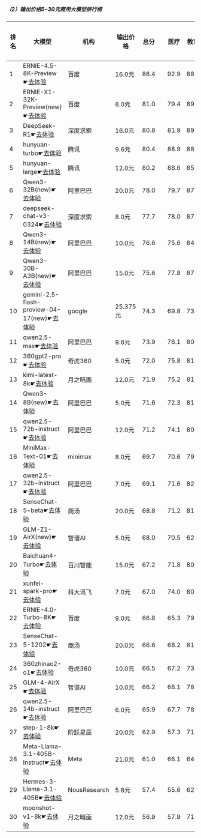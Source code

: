 ##### （2）输出价格5~30元商用大模型排行榜
|排名|大模型|机构|输出价格|总分| |医疗|教育|金融|法律|行政公务|心理健康|推理与数学计算|语言与指令遵从|
|---|-----|---|-------|---|-|----|---|---|---|------|-------|-----------|------------|
|1|ERNIE-4.5-8K-Preview☛[去体验](https://easyllm.site/static/modelcompare.html?type=proprietary)|百度|16.0元|86.4| |        92.9|88.8|85.2|90.6|        87.0|75.2|        83.4|88.4|
|2|ERNIE-X1-32K-Preview(new)☛[去体验](https://easyllm.site/static/modelcompare.html?type=proprietary)|百度|8.0元|81.0| |        79.4|89.2|80.2|77.8|        80.0|66.7|        88.8|85.7|
|3|DeepSeek-R1☛[去体验](https://easyllm.site/static/modelcompare.html?type=open-source)|深度求索|16.0元|80.8| |        81.9|89.2|82.9|73.8|        83.0|61.5|        89.2|84.8|
|4|hunyuan-turbo☛[去体验](https://easyllm.site/static/modelcompare.html?type=proprietary)|腾讯|9.6元|80.4| |        88.9|88.1|84.8|75.0|        71.7|71.8|        80.3|82.3|
|5|hunyuan-large☛[去体验](https://easyllm.site/static/modelcompare.html?type=open-source)|腾讯|12.0元|80.2| |        88.6|85.5|84.6|82.4|        70.4|73.2|        76.8|80.1|
|6|Qwen3-32B(new)☛[去体验](https://easyllm.site/static/modelcompare.html?type=open-source)|阿里巴巴|20.0元|78.0| |        79.7|87.6|80.9|64.5|        73.3|68.3|        85.2|84.1|
|7|deepseek-chat-v3-0324☛[去体验](https://easyllm.site/static/modelcompare.html?type=open-source)|深度求索|8.0元|77.7| |        78.0|87.0|76.1|61.7|        81.2|64.6|        87.6|85.4|
|8|Qwen3-14B(new)☛[去体验](https://easyllm.site/static/modelcompare.html?type=open-source)|阿里巴巴|10.0元|76.6| |        75.6|84.4|79.6|62.2|        73.3|63.4|        86.7|87.4|
|9|Qwen3-30B-A3B(new)☛[去体验](https://easyllm.site/static/modelcompare.html?type=open-source)|阿里巴巴|15.0元|75.6| |        77.8|87.4|78.6|51.1|        66.7|68.3|        86.6|88.1|
|10|gemini-2.5-flash-preview-04-17(new)☛[去体验](https://easyllm.site/static/modelcompare.html?type=proprietary)|google|25.375元|74.3| |        69.8|73.2|71.5|62.2|        76.7|65.0|        91.3|85.0|
|11|qwen2.5-max☛[去体验](https://easyllm.site/static/modelcompare.html?type=proprietary)|阿里巴巴|9.6元|73.9| |        78.1|80.9|75.0|59.5|        71.2|62.6|        81.7|82.0|
|12|360gpt2-pro☛[去体验](https://easyllm.site/static/modelcompare.html?type=proprietary)|奇虎360|5.0元|72.0| |        75.8|81.0|75.4|50.8|        66.5|62.0|        81.0|83.2|
|13|kimi-latest-8k☛[去体验](https://easyllm.site/static/modelcompare.html?type=proprietary)|月之暗面|12.0元|71.9| |        75.2|81.5|73.3|60.8|        64.0|59.0|        79.2|82.5|
|14|Qwen3-8B(new)☛[去体验](https://easyllm.site/static/modelcompare.html?type=open-source)|阿里巴巴|5.0元|71.6| |        72.3|81.5|74.0|54.4|        53.3|65.8|        83.1|88.1|
|15|qwen2.5-72b-instruct☛[去体验](https://easyllm.site/static/modelcompare.html?type=open-source)|阿里巴巴|12.0元|71.2| |        74.1|80.0|75.6|51.6|        67.0|59.5|        79.7|81.7|
|16|MiniMax-Text-01☛[去体验](https://easyllm.site/static/modelcompare.html?type=open-source)|minimax|8.0元|69.7| |        70.6|79.8|70.0|50.7|        71.0|57.8|        76.0|81.3|
|17|qwen2.5-32b-instruct☛[去体验](https://easyllm.site/static/modelcompare.html?type=open-source)|阿里巴巴|7.0元|69.1| |        71.6|82.0|71.8|50.8|        64.5|57.8|        73.5|80.7|
|18|SenseChat-5-beta☛[去体验](https://easyllm.site/static/modelcompare.html?type=proprietary)|商汤|20.0元|68.8| |        71.2|81.1|72.2|45.3|        62.0|56.2|        81.1|81.3|
|19|GLM-Z1-AirX(new)☛[去体验](https://easyllm.site/static/modelcompare.html?type=proprietary)|智谱AI|5.0元|68.0| |        70.5|62.6|70.1|58.9|        60.0|58.3|        81.9|82.1|
|20|Baichuan4-Turbo☛[去体验](https://easyllm.site/static/modelcompare.html?type=proprietary)|百川智能|15.0元|67.2| |        71.8|80.7|71.5|45.3|        62.0|57.8|        71.7|77.2|
|21|xunfei-spark-pro☛[去体验](https://easyllm.site/static/modelcompare.html?type=proprietary)|科大讯飞|7.0元|67.0| |        74.0|80.6|64.2|56.9|        57.5|57.8|        66.4|78.6|
|22|ERNIE-4.0-Turbo-8K☛[去体验](https://easyllm.site/static/modelcompare.html?type=proprietary)|百度|9.0元|66.8| |        65.3|79.2|66.1|58.4|        70.0|38.0|        73.3|84.0|
|23|SenseChat-5-1202☛[去体验](https://easyllm.site/static/modelcompare.html?type=proprietary)|商汤|20.0元|66.6| |        68.2|81.0|71.1|47.1|        54.0|52.5|        77.4|81.4|
|24|360zhinao2-o1☛[去体验](https://easyllm.site/static/modelcompare.html?type=proprietary)|奇虎360|10.0元|66.5| |        67.2|73.6|69.5|45.3|        68.4|50.2|        79.4|78.5|
|25|GLM-4-AirX☛[去体验](https://easyllm.site/static/modelcompare.html?type=proprietary)|智谱AI|10.0元|66.2| |        68.1|78.8|66.8|45.8|        68.5|57.5|        63.1|80.8|
|26|qwen2.5-14b-instruct☛[去体验](https://easyllm.site/static/modelcompare.html?type=open-source)|阿里巴巴|6.0元|65.9| |        67.7|78.6|68.0|45.4|        61.0|56.1|        70.4|79.9|
|27|step-1-8k☛[去体验](https://easyllm.site/static/modelcompare.html?type=proprietary)|阶跃星辰|20.0元|62.9| |        57.3|71.2|62.1|43.2|        62.5|53.5|        72.0|81.1|
|28|Meta-Llama-3.1-405B-Instruct☛[去体验](https://easyllm.site/static/modelcompare.html?type=open-source)|Meta|21.0元|61.0| |        66.1|64.1|59.3|34.7|        59.0|53.9|        73.2|77.9|
|29|Hermes-3-Llama-3.1-405B☛[去体验](https://easyllm.site/static/modelcompare.html?type=open-source)|NousResearch|5.8元|57.4| |        55.6|62.3|59.2|29.8|        52.5|48.9|        72.7|78.0|
|30|moonshot-v1-8k☛[去体验](https://easyllm.site/static/modelcompare.html?type=proprietary)|月之暗面|12.0元|56.9| |        57.9|71.8|59.4|32.2|        42.0|47.0|        69.6|75.4|
    
